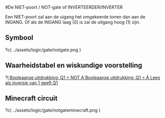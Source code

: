 #De NIET-poort / NOT-gate of INVERTEERDER/INVERTER

Een NIET-poort zal aan de uigang het omgekeerde tonen dan aan de INGANG. 
Of als de INGANG laag (0) is zal de uitgang hoog (1) zijn.

## Symbool

?c(
../assets/logic/gate/notgate.png
)

## Waarheidstabel en wiskundige voorstelling

?l[
Booleaanse uitdrukking: Q1 = NOT A 
Booleaanse uitdrukking: Q1 = Ā
Lees als inversie van 1 geeft Q1
](
../assets/logic/gate/notgatetruthtable.png
)

## Minecraft circuit
?c(
../assets/logic/gate/notgateminecraft.png
)
